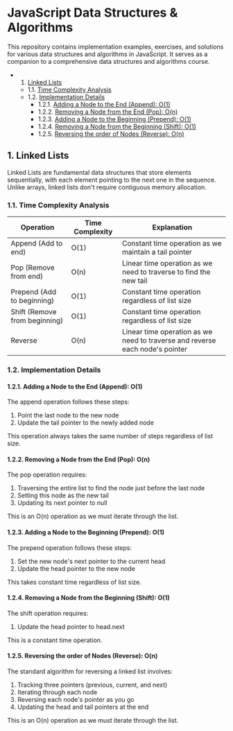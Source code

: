 # JavaScript Data Structures & Algorithms

This repository contains implementation examples, exercises, and solutions for various data structures and algorithms in JavaScript. It serves as a companion to a comprehensive data structures and algorithms course.

<!-- vscode-markdown-toc -->

- 1. [Linked Lists](#LinkedLists)
  - 1.1. [Time Complexity Analysis](#TimeComplexityAnalysis)
  - 1.2. [Implementation Details](#ImplementationDetails)
    - 1.2.1. [Adding a Node to the End (Append): O(1)](#AddingaNodetotheEndAppend:O1)
    - 1.2.2. [Removing a Node from the End (Pop): O(n)](#RemovingaNodefromtheEndPop:On)
    - 1.2.3. [Adding a Node to the Beginning (Prepend): O(1)](#AddingaNodetotheBeginningPrepend:O1)
    - 1.2.4. [Removing a Node from the Beginning (Shift): O(1)](#RemovingaNodefromtheBeginningShift:O1)
    - 1.2.5. [Reversing the order of Nodes (Reverse): O(n)](#ReversingtheorderofNodesReverse:On)

<!-- vscode-markdown-toc-config
	numbering=true
	autoSave=true
	/vscode-markdown-toc-config -->
<!-- /vscode-markdown-toc -->

## 1. <a name='LinkedLists'></a>Linked Lists

Linked Lists are fundamental data structures that store elements sequentially, with each element pointing to the next one in the sequence. Unlike arrays, linked lists don't require contiguous memory allocation.

### 1.1. <a name='TimeComplexityAnalysis'></a>Time Complexity Analysis

| Operation                     | Time Complexity | Explanation                                                                  |
| ----------------------------- | --------------- | ---------------------------------------------------------------------------- |
| Append (Add to end)           | O(1)            | Constant time operation as we maintain a tail pointer                        |
| Pop (Remove from end)         | O(n)            | Linear time operation as we need to traverse to find the new tail            |
| Prepend (Add to beginning)    | O(1)            | Constant time operation regardless of list size                              |
| Shift (Remove from beginning) | O(1)            | Constant time operation regardless of list size                              |
| Reverse                       | O(n)            | Linear time operation as we need to traverse and reverse each node's pointer |

### 1.2. <a name='ImplementationDetails'></a>Implementation Details

#### 1.2.1. <a name='AddingaNodetotheEndAppend:O1'></a>Adding a Node to the End (Append): O(1)

The append operation follows these steps:

1. Point the last node to the new node
2. Update the tail pointer to the newly added node

This operation always takes the same number of steps regardless of list size.

#### 1.2.2. <a name='RemovingaNodefromtheEndPop:On'></a>Removing a Node from the End (Pop): O(n)

The pop operation requires:

1. Traversing the entire list to find the node just before the last node
2. Setting this node as the new tail
3. Updating its next pointer to null

This is an O(n) operation as we must iterate through the list.

#### 1.2.3. <a name='AddingaNodetotheBeginningPrepend:O1'></a>Adding a Node to the Beginning (Prepend): O(1)

The prepend operation follows these steps:

1. Set the new node's next pointer to the current head
2. Update the head pointer to the new node

This takes constant time regardless of list size.

#### 1.2.4. <a name='RemovingaNodefromtheBeginningShift:O1'></a>Removing a Node from the Beginning (Shift): O(1)

The shift operation requires:

1. Update the head pointer to head.next

This is a constant time operation.

#### 1.2.5. <a name='ReversingtheorderofNodesReverse:On'></a>Reversing the order of Nodes (Reverse): O(n)

The standard algorithm for reversing a linked list involves:

1. Tracking three pointers (previous, current, and next)
2. Iterating through each node
3. Reversing each node's pointer as you go
4. Updating the head and tail pointers at the end

This is an O(n) operation as we must iterate through the list.
